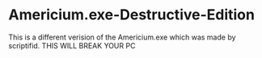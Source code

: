 # Americium.exe-Destructive-Edition
This is a different verision of the Americium.exe which was made by scriptifid. 
THIS WILL BREAK YOUR PC
